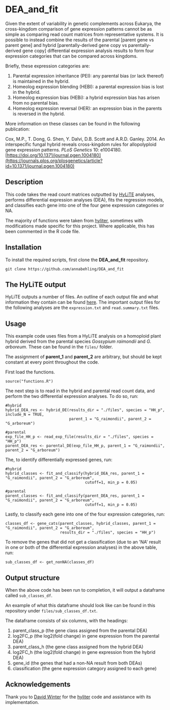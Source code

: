 # DEA_and_fit

Given the extent of variability in genetic complements across Eukarya, the cross-kingdom comparison of gene expression patterns cannot be as simple as comparing read count matrices from representative systems. It is possible to instead combine the results of the parental [parent gene vs parent gene] and hybrid [parentally-derived gene copy vs parentally-derived gene copy] differential expression analysis results to form four expression categories that can be compared across kingdoms.

Briefly, these expression categories are:

1. Parental expression inheritance (PEI): any parental bias (or lack thereof) is maintained in the hybrid.
2. Homeolog expression blending (HEBl): a parental expression bias is lost in the hybrid.
3. Homeolog expression bias (HEBi): a hybrid expression bias has arisen from no parental bias.
4. Homeolog expression reversal (HER): an expression bias in the parents is reversed in the hybrid.

More information on these classes can be found in the following publication:

Cox, M.P., T. Dong, G. Shen, Y. Dalvi, D.B. Scott and A.R.D. Ganley. 2014. An interspecific fungal hybrid reveals cross-kingdom rules for allopolyploid gene expression patterns. *PLoS Genetics* 10: e1004180. [https://doi.org/10.1371/journal.pgen.1004180](https://journals.plos.org/plosgenetics/article?id=10.1371/journal.pgen.1004180)

## Description

This code takes the read count matrices outputted by [HyLiTE](https://hylite.sourceforge.io/) analyses, performs differential expression analyses (DEA), fits the regression models, and classifies each gene into one of the four gene expression categories or NA.

The majority of functions were taken from [hyliter](https://github.com/dwinter/hyliter), sometimes with modifications made specific for this project. Where applicable, this has been commented in the R code file.

## Installation

To install the required scripts, first clone the **DEA_and_fit** repository.
```
git clone https://github.com/annabehling/DEA_and_fit
```

## The HyLiTE output

HyLiTE outputs a number of files. An outline of each output file and what information they contain can be found [here](https://hylite.sourceforge.io/outformat.html#outformat "HyLiTE output formats").
The important output files for the following analyses are the `expression.txt` and `read.summary.txt` files.

## Usage

This example code uses files from a HyLiTE analysis on a homoploid plant hybrid derived from the parental species *Gossypium raimondii* and *G. arboreum*. These can be found in the `files/` folder.

The assignment of **parent_1** and **parent_2** are arbitrary, but should be kept constant at every point throughout the code.

First load the functions.
```{r}
source("functions.R")
```

The next step is to read in the hybrid and parental read count data, and perform the two differential expression analyses. To do so, run:
```{r}
#hybrid
hybrid_DEA_res <- hybrid_DE(results_dir = "./files", species = "HH_p", include_N = TRUE, 
                            parent_1 = "G_raimondii", parent_2 = "G_arboreum")

#parental
exp_file_HH_p <- read_exp_file(results_dir = "./files", species = "HH_p")
parent_DEA_res <- parental_DE(exp_file_HH_p, parent_1 = "G_raimondii", parent_2 = "G_arboreum")
```

The, to identify differentially expressed genes, run:
```{r}
#hybrid
hybrid_classes <- fit_and_classify(hybrid_DEA_res, parent_1 = "G_raimondii", parent_2 = "G_arboreum", 
                                   cutoff=1, min_p = 0.05)

#parental
parent_classes <- fit_and_classify(parent_DEA_res, parent_1 = "G_raimondii", parent_2 = "G_arboreum", 
                                   cutoff=1, min_p = 0.05)
```

Lastly, to classify each gene into one of the four expression categories, run:
```{r}
classes_df <- gene_cats(parent_classes, hybrid_classes, parent_1 = "G_raimondii", parent_2 = "G_arboreum", 
                        results_dir = "./files", species = "HH_p")
```

To remove the genes that did not get a classification (due to an 'NA' result in one or both of the differential expression analyses) in the above table, run:
```{r}
sub_classes_df <- get_nonNA(classes_df)
```

## Output structure

When the above code has been run to completion, it will output a dataframe called `sub_classes_df`.

An example of what this dataframe should look like can be found in this repository under `files/sub_classes_df.txt`.

The dataframe consists of six columns, with the headings:

1. parent_class_p (the gene class assigned from the parental DEA)
2. log2FC_p (the log2(fold change) in gene expression from the parental DEA)
3. parent_class_h (the gene class assigned from the hybrid DEA)
4. log2FC_h (the log2(fold change) in gene expression from the hybrid DEA)
5. gene_id (the genes that had a non-NA result from both DEAs)
6. classification (the gene expression category assigned to each gene)

## Acknowledgements

Thank you to [David Winter](https://github.com/dwinter "github.com/dwinter") for the [hyliter](https://github.com/dwinter/hyliter "github.com/dwinter/hyliter") code and assistance with its implementation.